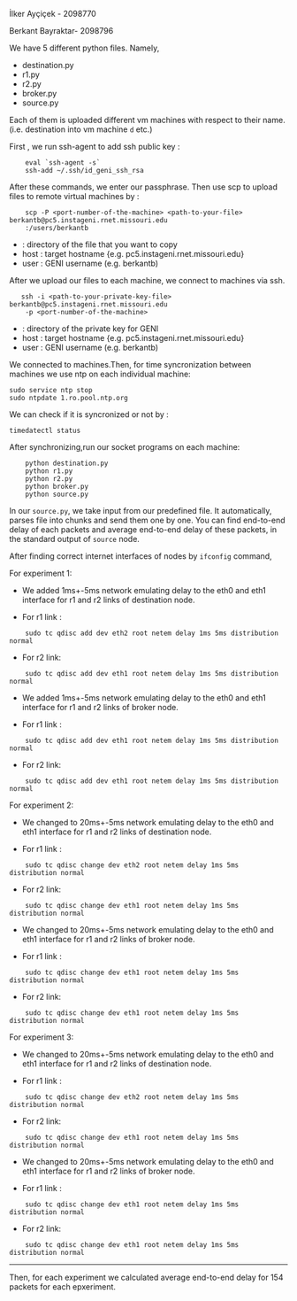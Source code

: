 İlker Ayçiçek - 2098770

Berkant Bayraktar- 2098796


We have 5 different python files. Namely,

* destination.py
* r1.py
* r2.py
* broker.py
* source.py

Each of them is  uploaded different vm machines with respect to their name.
(i.e. destination into vm machine `d` etc.)

First , we run ssh-agent to add ssh public key :
```
    eval `ssh-agent -s`
    ssh-add ~/.ssh/id_geni_ssh_rsa 
```
After these commands, we enter our passphrase. Then use scp to upload files 
to remote virtual machines by :

```
    scp -P <port-number-of-the-machine> <path-to-your-file> berkantb@pc5.instageni.rnet.missouri.edu
    :/users/berkantb
```

* <path-to-your-file>: directory of the file that you want to copy
* host : target hostname {e.g. pc5.instageni.rnet.missouri.edu}
* user : GENI username (e.g. berkantb)

After we upload our files to each machine, we connect to machines via ssh.

```
   ssh -i <path-to-your-private-key-file> berkantb@pc5.instageni.rnet.missouri.edu
    -p <port-number-of-the-machine>
```
* <path-to-your-private-key-file> : directory of the private key for GENI 
* host : target hostname {e.g. pc5.instageni.rnet.missouri.edu}
* user : GENI username (e.g. berkantb)


We connected to machines.Then, for time syncronization between
machines we use ntp on each individual machine:

```
sudo service ntp stop
sudo ntpdate 1.ro.pool.ntp.org

```

We can check if it is syncronized or not by :
```
timedatectl status
```
After synchronizing,run our socket programs on each machine:
```
    python destination.py
    python r1.py
    python r2.py
    python broker.py
    python source.py
```

In our `source.py`, we take input from our predefined file. It automatically,
parses file into chunks and send them one by one. You can find end-to-end delay
of each packets and average end-to-end delay of these packets, 
in the standard output of `source` node.

After finding correct internet interfaces of nodes by ```ifconfig``` command,

For experiment 1:

* We added 1ms+-5ms network emulating delay to the eth0 and eth1 interface 
    for r1 and r2 links of destination node.

* For r1 link :
```
    sudo tc qdisc add dev eth2 root netem delay 1ms 5ms distribution normal
```
* For r2 link:
```
    sudo tc qdisc add dev eth1 root netem delay 1ms 5ms distribution normal
```
 

* We added 1ms+-5ms network emulating delay to the eth0 and eth1 interface 
    for r1 and r2 links of broker node.

* For r1 link :
```
    sudo tc qdisc add dev eth1 root netem delay 1ms 5ms distribution normal
```
* For r2 link:
```
    sudo tc qdisc add dev eth1 root netem delay 1ms 5ms distribution normal
```

For experiment 2:

* We changed to 20ms+-5ms network emulating delay to the eth0 and eth1 interface 
    for r1 and r2 links of destination node.

* For r1 link :
```
    sudo tc qdisc change dev eth2 root netem delay 1ms 5ms distribution normal
```
* For r2 link:
```
    sudo tc qdisc change dev eth1 root netem delay 1ms 5ms distribution normal
```
 

* We changed to 20ms+-5ms network emulating delay to the eth0 and eth1 interface 
    for r1 and r2 links of broker node.

* For r1 link :
```
    sudo tc qdisc change dev eth1 root netem delay 1ms 5ms distribution normal
```
* For r2 link:
```
    sudo tc qdisc change dev eth1 root netem delay 1ms 5ms distribution normal
```

For experiment 3:

* We changed to 20ms+-5ms network emulating delay to the eth0 and eth1 interface 
    for r1 and r2 links of destination node.

* For r1 link :
```
    sudo tc qdisc change dev eth2 root netem delay 1ms 5ms distribution normal
```
* For r2 link:
```
    sudo tc qdisc change dev eth1 root netem delay 1ms 5ms distribution normal
```
 

* We changed to 20ms+-5ms network emulating delay to the eth0 and eth1 interface 
    for r1 and r2 links of broker node.

* For r1 link :
```
    sudo tc qdisc change dev eth1 root netem delay 1ms 5ms distribution normal
```
* For r2 link:
```
    sudo tc qdisc change dev eth1 root netem delay 1ms 5ms distribution normal
```
___

Then, for each experiment we calculated average end-to-end delay for 154 packets
for each  epxeriment.